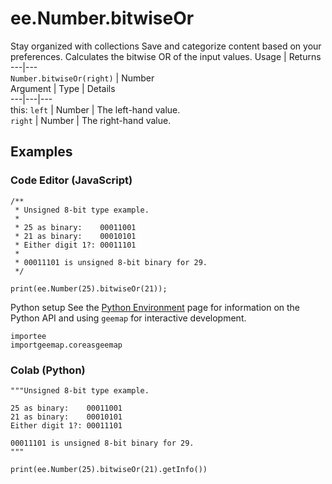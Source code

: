  
#  ee.Number.bitwiseOr
Stay organized with collections  Save and categorize content based on your preferences. 
Calculates the bitwise OR of the input values. Usage | Returns  
---|---  
`Number.bitwiseOr(right)` | Number  
Argument | Type | Details  
---|---|---  
this: `left` | Number | The left-hand value.  
`right` | Number | The right-hand value.  
## Examples
### Code Editor (JavaScript)
```
/**
 * Unsigned 8-bit type example.
 *
 * 25 as binary:    00011001
 * 21 as binary:    00010101
 * Either digit 1?: 00011101
 *
 * 00011101 is unsigned 8-bit binary for 29.
 */

print(ee.Number(25).bitwiseOr(21));
```

Python setup
See the [ Python Environment](https://developers.google.com/earth-engine/guides/python_install) page for information on the Python API and using `geemap` for interactive development.
```
importee
importgeemap.coreasgeemap
```

### Colab (Python)
```
"""Unsigned 8-bit type example.

25 as binary:    00011001
21 as binary:    00010101
Either digit 1?: 00011101

00011101 is unsigned 8-bit binary for 29.
"""

print(ee.Number(25).bitwiseOr(21).getInfo())
```

